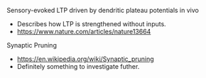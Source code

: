 Sensory-evoked LTP driven by dendritic plateau potentials in vivo
 - Describes how LTP is strengthened without inputs.
 - https://www.nature.com/articles/nature13664
  
Synaptic Pruning
 - https://en.wikipedia.org/wiki/Synaptic_pruning
 - Definitely something to investigate futher. 
